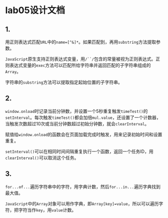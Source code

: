 # lab05设计文档

## 1. 

用正则表达式匹配`URL`中的`name=[^&]*`。如果匹配到，再用`substring`方法提取参数。

`JavaScript`原生支持正则表达式变量，用`/``/`包含的常量被视为正则表达式。正则表达式变量的`exec`方法可以匹配所给字符串并返回匹配的子字符串组成的`Array`。

字符串的`substring`方法可以提取指定起始位置的子字符串。

## 2.

`window.onload`时记录当前分钟数，并设置一个5秒重复触发`timeTest()`的`setInterval`。每次触发`timeTest()`都会加倍`mul.value`，还设置了一个计数器，当触发次数超过10次或当前分钟数超过初始分钟数，就会`clearInterval`。

赋值给`window.onload`的函数会在页面加载完成时触发，用来记录初始时间和设置重复。

`setInterval()`可以在相同时间间隔重复执行一个函数，返回一个任务ID，用`clearInterval()`可以取消这个任务。

## 3.

`for...of...`遍历字符串中的字符，用字典计数，然后`for...in...`遍历字典找到最大值。

`JavaScript`中的`Array`对象可以用作字典，即`Array[key]=value`，所以可以遍历字符，把字符当作`key`，用`value`计数。

